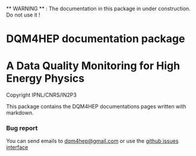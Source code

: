 ** WARNING ** : The documentation in this package in under construction. Do not use it !

# DQM4HEP documentation package
# A Data Quality Monitoring for High Energy Physics
Copyright IPNL/CNRS/IN2P3

This package contains the DQM4HEP documentations pages written with markdown.

### Bug report

You can send emails to <dqm4hep@gmail.com>
or use the [github issues interface](https://github.com/DQM4HEP/DQMDoc/issues)

